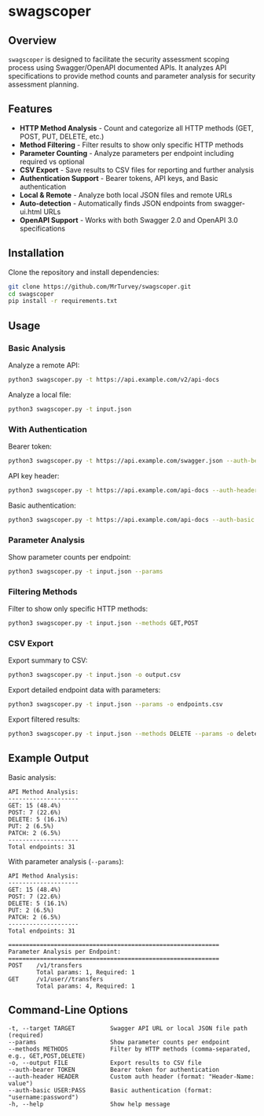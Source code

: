 # swagscoper

## Overview

`swagscoper` is designed to facilitate the security assessment scoping process using Swagger/OpenAPI documented APIs. It analyzes API specifications to provide method counts and parameter analysis for security assessment planning.

## Features

- **HTTP Method Analysis** - Count and categorize all HTTP methods (GET, POST, PUT, DELETE, etc.)
- **Method Filtering** - Filter results to show only specific HTTP methods
- **Parameter Counting** - Analyze parameters per endpoint including required vs optional
- **CSV Export** - Save results to CSV files for reporting and further analysis
- **Authentication Support** - Bearer tokens, API keys, and Basic authentication
- **Local & Remote** - Analyze both local JSON files and remote URLs
- **Auto-detection** - Automatically finds JSON endpoints from swagger-ui.html URLs
- **OpenAPI Support** - Works with both Swagger 2.0 and OpenAPI 3.0 specifications

## Installation

Clone the repository and install dependencies:
```bash
git clone https://github.com/MrTurvey/swagscoper.git
cd swagscoper
pip install -r requirements.txt
```

## Usage

### Basic Analysis

Analyze a remote API:
```bash
python3 swagscoper.py -t https://api.example.com/v2/api-docs
```

Analyze a local file:
```bash
python3 swagscoper.py -t input.json
```

### With Authentication

Bearer token:
```bash
python3 swagscoper.py -t https://api.example.com/swagger.json --auth-bearer YOUR_TOKEN
```

API key header:
```bash
python3 swagscoper.py -t https://api.example.com/api-docs --auth-header "X-API-Key: YOUR_KEY"
```

Basic authentication:
```bash
python3 swagscoper.py -t https://api.example.com/api-docs --auth-basic username:password
```

### Parameter Analysis

Show parameter counts per endpoint:
```bash
python3 swagscoper.py -t input.json --params
```

### Filtering Methods

Filter to show only specific HTTP methods:
```bash
python3 swagscoper.py -t input.json --methods GET,POST
```

### CSV Export

Export summary to CSV:
```bash
python3 swagscoper.py -t input.json -o output.csv
```

Export detailed endpoint data with parameters:
```bash
python3 swagscoper.py -t input.json --params -o endpoints.csv
```

Export filtered results:
```bash
python3 swagscoper.py -t input.json --methods DELETE --params -o delete_endpoints.csv
```

## Example Output

Basic analysis:
```
API Method Analysis:
--------------------
GET: 15 (48.4%)
POST: 7 (22.6%)
DELETE: 5 (16.1%)
PUT: 2 (6.5%)
PATCH: 2 (6.5%)
--------------------
Total endpoints: 31
```

With parameter analysis (`--params`):
```
API Method Analysis:
--------------------
GET: 15 (48.4%)
POST: 7 (22.6%)
DELETE: 5 (16.1%)
PUT: 2 (6.5%)
PATCH: 2 (6.5%)
--------------------
Total endpoints: 31

============================================================
Parameter Analysis per Endpoint:
============================================================
POST    /v1/transfers
        Total params: 1, Required: 1
GET     /v1/user//transfers
        Total params: 4, Required: 1
```

## Command-Line Options
```
-t, --target TARGET          Swagger API URL or local JSON file path (required)
--params                     Show parameter counts per endpoint
--methods METHODS            Filter by HTTP methods (comma-separated, e.g., GET,POST,DELETE)
-o, --output FILE            Export results to CSV file
--auth-bearer TOKEN          Bearer token for authentication
--auth-header HEADER         Custom auth header (format: "Header-Name: value")
--auth-basic USER:PASS       Basic authentication (format: "username:password")
-h, --help                   Show help message
```